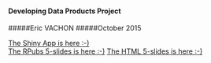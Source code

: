 #### Developing Data Products Project
#####Eric VACHON
#####October 2015
  
[The Shiny App is here :-)](https://ervachon.shinyapps.io/Developing_Data_Products)  
[The RPubs 5-slides is here :-)](http://rpubs.com/ervachon/117127)
[The HTML  5-slides is here :-)](http://ervachon.github.io/Developing_Data_Products/)  
  

